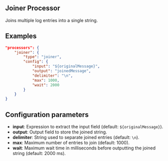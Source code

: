 ## Joiner Processor

Joins multiple log entries into a single string.

## Examples
```json
"processors": {
	"joiner": {
		"type": "joiner",
		"config": {
			"input": "${originalMessage}",
			"output": "joinedMessage",
			"delimiter": "\n",
			"max": 1000,
			"wait": 2000
		}
	}
}
```

## Configuration parameters
* **input**: Expression to extract the input field (default: `${originalMessage}`).
* **output**: Output field to store the joined string.
* **delimiter**: String used to separate joined entries (default: `\n`).
* **max**: Maximum number of entries to join (default: 1000).
* **wait**: Maximum wait time in milliseconds before outputting the joined string (default: 2000 ms).
